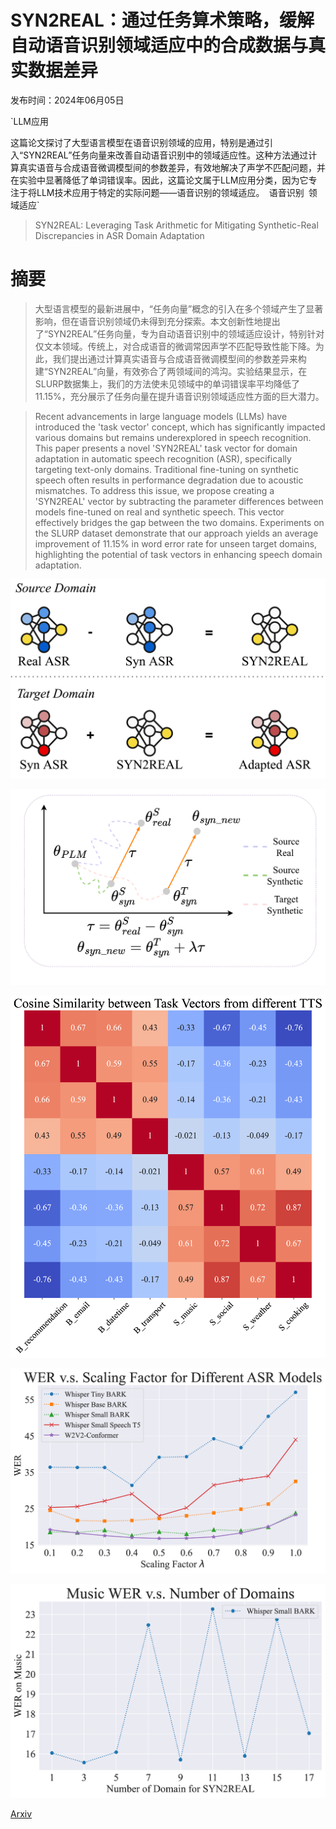 # SYN2REAL：通过任务算术策略，缓解自动语音识别领域适应中的合成数据与真实数据差异

发布时间：2024年06月05日

`LLM应用

这篇论文探讨了大型语言模型在语音识别领域的应用，特别是通过引入“SYN2REAL”任务向量来改善自动语音识别中的领域适应性。这种方法通过计算真实语音与合成语音微调模型间的参数差异，有效地解决了声学不匹配问题，并在实验中显著降低了单词错误率。因此，这篇论文属于LLM应用分类，因为它专注于将LLM技术应用于特定的实际问题——语音识别的领域适应。` `语音识别` `领域适应`

> SYN2REAL: Leveraging Task Arithmetic for Mitigating Synthetic-Real Discrepancies in ASR Domain Adaptation

# 摘要

> 大型语言模型的最新进展中，“任务向量”概念的引入在多个领域产生了显著影响，但在语音识别领域仍未得到充分探索。本文创新性地提出了“SYN2REAL”任务向量，专为自动语音识别中的领域适应设计，特别针对仅文本领域。传统上，对合成语音的微调常因声学不匹配导致性能下降。为此，我们提出通过计算真实语音与合成语音微调模型间的参数差异来构建“SYN2REAL”向量，有效弥合了两领域间的鸿沟。实验结果显示，在SLURP数据集上，我们的方法使未见领域中的单词错误率平均降低了11.15%，充分展示了任务向量在提升语音识别领域适应性方面的巨大潜力。

> Recent advancements in large language models (LLMs) have introduced the 'task vector' concept, which has significantly impacted various domains but remains underexplored in speech recognition. This paper presents a novel 'SYN2REAL' task vector for domain adaptation in automatic speech recognition (ASR), specifically targeting text-only domains. Traditional fine-tuning on synthetic speech often results in performance degradation due to acoustic mismatches. To address this issue, we propose creating a 'SYN2REAL' vector by subtracting the parameter differences between models fine-tuned on real and synthetic speech. This vector effectively bridges the gap between the two domains. Experiments on the SLURP dataset demonstrate that our approach yields an average improvement of 11.15% in word error rate for unseen target domains, highlighting the potential of task vectors in enhancing speech domain adaptation.

![SYN2REAL：通过任务算术策略，缓解自动语音识别领域适应中的合成数据与真实数据差异](../../../paper_images/2406.02925/syn2real.drawio-3.png)

![SYN2REAL：通过任务算术策略，缓解自动语音识别领域适应中的合成数据与真实数据差异](../../../paper_images/2406.02925/x1.png)

![SYN2REAL：通过任务算术策略，缓解自动语音识别领域适应中的合成数据与真实数据差异](../../../paper_images/2406.02925/x2.png)

![SYN2REAL：通过任务算术策略，缓解自动语音识别领域适应中的合成数据与真实数据差异](../../../paper_images/2406.02925/x3.png)

![SYN2REAL：通过任务算术策略，缓解自动语音识别领域适应中的合成数据与真实数据差异](../../../paper_images/2406.02925/x4.png)

[Arxiv](https://arxiv.org/abs/2406.02925)